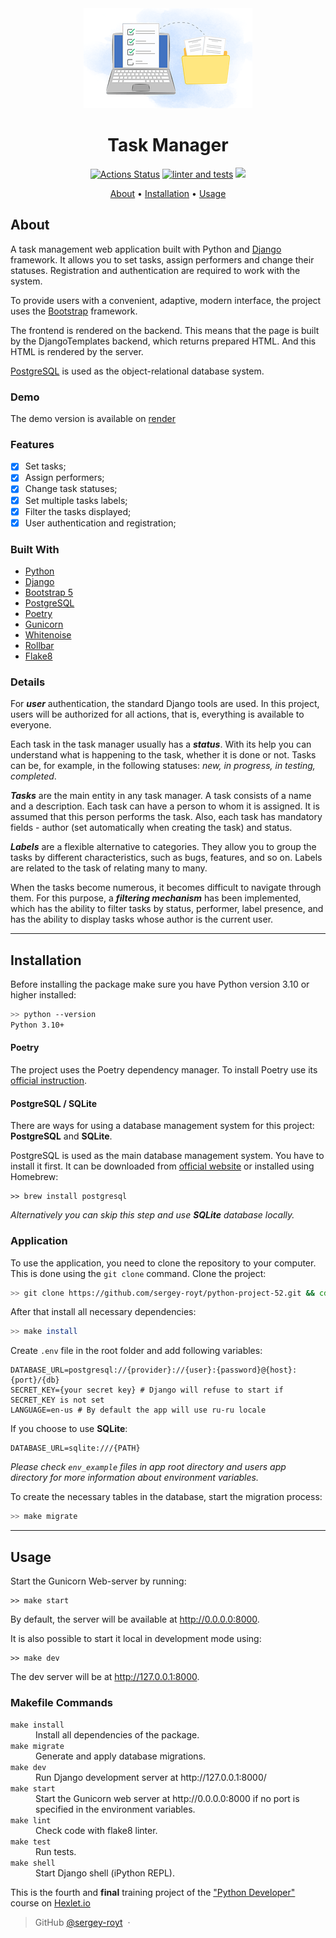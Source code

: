 <div align="center">

<img src="https://raw.githubusercontent.com/ivnvxd/ivnvxd/master/img/h_task_manager.png" alt="logo" width="270" height="auto" />    
<h1>Task Manager</h1>

[![Actions Status](https://github.com/sergey-royt/python-project-52/actions/workflows/hexlet-check.yml/badge.svg)](https://github.com/sergey-royt/python-project-52/actions)
[![linter and tests](https://github.com/sergey-royt/python-project-52/actions/workflows/linter-check.yml/badge.svg)](https://github.com/sergey-royt/python-project-52/actions/workflows/linter-check.yml)
<a href="https://codeclimate.com/github/sergey-royt/python-project-52/test_coverage"><img src="https://api.codeclimate.com/v1/badges/1a2a6cfe923166d7cd63/test_coverage" /></a>

<p>

<a href="#about">About</a> •
<a href="#installation">Installation</a> •
<a href="#usage">Usage</a>
</p>

</div>

<h2>About</h2>

A task management web application built with Python and [Django](https://www.djangoproject.com/) framework. It allows you to set tasks, assign performers and change their statuses. Registration and authentication are required to work with the system.

To provide users with a convenient, adaptive, modern interface, the project uses the [Bootstrap](https://getbootstrap.com/) framework.

The frontend is rendered on the backend. This means that the page is built by the DjangoTemplates backend, which returns prepared HTML. And this HTML is rendered by the server.

[PostgreSQL](https://www.postgresql.org/) is used as the object-relational database system.

<h3>Demo</h3>
<p>The demo version is available on <a href="https://task-manager-xrjv.onrender.com">render</a></p>

### Features

* [x] Set tasks;
* [x] Assign performers;
* [x] Change task statuses;
* [x] Set multiple tasks labels;
* [x] Filter the tasks displayed;
* [x] User authentication and registration;

### Built With

* [Python](https://www.python.org/)
* [Django](https://www.djangoproject.com/)
* [Bootstrap 5](https://getbootstrap.com/)
* [PostgreSQL](https://www.postgresql.org/)
* [Poetry](https://python-poetry.org/)
* [Gunicorn](https://gunicorn.org/)
* [Whitenoise](http://whitenoise.evans.io/en/latest/)
* [Rollbar](https://rollbar.com/)
* [Flake8](https://flake8.pycqa.org/en/latest/)

### Details

For **_user_** authentication, the standard Django tools are used. In this project, users will be authorized for all actions, that is, everything is available to everyone.

Each task in the task manager usually has a **_status_**. With its help you can understand what is happening to the task, whether it is done or not. Tasks can be, for example, in the following statuses: _new, in progress, in testing, completed_.

**_Tasks_** are the main entity in any task manager. A task consists of a name and a description. Each task can have a person to whom it is assigned. It is assumed that this person performs the task. Also, each task has mandatory fields - author (set automatically when creating the task) and status.

**_Labels_** are a flexible alternative to categories. They allow you to group the tasks by different characteristics, such as bugs, features, and so on. Labels are related to the task of relating many to many.

When the tasks become numerous, it becomes difficult to navigate through them. For this purpose, a **_filtering mechanism_** has been implemented, which has the ability to filter tasks by status, performer, label presence, and has the ability to display tasks whose author is the current user.

---

## Installation

Before installing the package make sure you have Python version 3.10 or higher installed:

```bash
>> python --version
Python 3.10+
```

#### Poetry

The project uses the Poetry dependency manager. To install Poetry use its [official instruction](https://python-poetry.org/docs/#installation).

#### PostgreSQL / SQLite

There are ways for using a database management system for this project: **PostgreSQL** and **SQLite**.

PostgreSQL is used as the main database management system. You have to install it first. It can be downloaded from [official website](https://www.postgresql.org/download/) or installed using Homebrew:
```shell
>> brew install postgresql
```

_Alternatively you can skip this step and use **SQLite** database locally._

### Application

To use the application, you need to clone the repository to your computer. This is done using the `git clone` command. Clone the project:

```bash
>> git clone https://github.com/sergey-royt/python-project-52.git && cd python-project-52
```

After that install all necessary dependencies:

```bash
>> make install
```

Create `.env` file in the root folder and add following variables:
```dotenv
DATABASE_URL=postgresql://{provider}://{user}:{password}@{host}:{port}/{db}
SECRET_KEY={your secret key} # Django will refuse to start if SECRET_KEY is not set
LANGUAGE=en-us # By default the app will use ru-ru locale
```
If you choose to use **SQLite**:
```dotenv
DATABASE_URL=sqlite:///{PATH}
```

_Please check ```env_example``` files in app root directory and users app directory for more information 
about environment variables._

To create the necessary tables in the database, start the migration process:
```bash
>> make migrate
```

---

## Usage

Start the Gunicorn Web-server by running:

```shell
>> make start
```

By default, the server will be available at http://0.0.0.0:8000.

It is also possible to start it local in development mode using:

```shell
>> make dev
```

The dev server will be at http://127.0.0.1:8000.

### Makefile Commands

<dl>
    <dt><code>make install</code></dt>
    <dd>Install all dependencies of the package.</dd>
    <dt><code>make migrate</code></dt>
    <dd>Generate and apply database migrations.</dd>
    <dt><code>make dev</code></dt>
    <dd>Run Django development server at http://127.0.0.1:8000/</dd>
    <dt><code>make start</code></dt>
    <dd>Start the Gunicorn web server at http://0.0.0.0:8000 if no port is specified in the environment variables.</dd>
    <dt><code>make lint</code></dt>
    <dd>Check code with flake8 linter.</dd>
    <dt><code>make test</code></dt>
    <dd>Run tests.</dd>
    <dt><code>make shell</code></dt>
    <dd>Start Django shell (iPython REPL).</dd>
</dl>

This is the fourth and **final** training project of the ["Python Developer"](https://ru.hexlet.io/programs/python) course on [Hexlet.io](https://hexlet.io)

> GitHub [@sergey-royt](https://github.com/sergey-royt) &nbsp;&middot;&nbsp;
